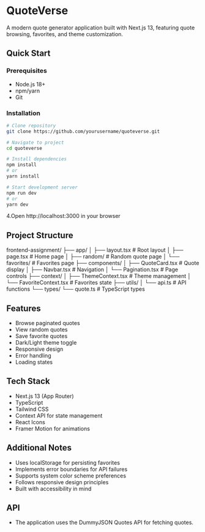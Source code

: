 # QuoteVerse

A modern quote generator application built with Next.js 13, featuring quote browsing, favorites, and theme customization.

## Quick Start

### Prerequisites
- Node.js 18+
- npm/yarn
- Git

### Installation

```bash
# Clone repository
git clone https://github.com/yourusername/quoteverse.git

# Navigate to project
cd quoteverse

# Install dependencies
npm install
# or
yarn install

# Start development server
npm run dev
# or
yarn dev
```

4.Open http://localhost:3000 in your browser

## Project Structure

frontend-assignment/
├── app/
│   ├── layout.tsx        # Root layout
│   ├── page.tsx         # Home page
│   ├── random/          # Random quote page
│   └── favorites/       # Favorites page
├── components/
│   ├── QuoteCard.tsx    # Quote display
│   ├── Navbar.tsx       # Navigation
│   └── Pagination.tsx   # Page controls
├── context/
│   ├── ThemeContext.tsx # Theme management
│   └── FavoriteContext.tsx # Favorites state
├── utils/
│   └── api.ts          # API functions
└── types/
    └── quote.ts        # TypeScript types


## Features

* Browse paginated quotes
* View random quotes
* Save favorite quotes
* Dark/Light theme toggle
* Responsive design
* Error handling
* Loading states

## Tech Stack
* Next.js 13 (App Router)
* TypeScript
* Tailwind CSS
* Context API for state management
* React Icons
* Framer Motion for animations


## Additional Notes
* Uses localStorage for persisting favorites
* Implements error boundaries for API failures
* Supports system color scheme preferences
* Follows responsive design principles
* Built with accessibility in mind

## API
* The application uses the DummyJSON Quotes API for fetching quotes.